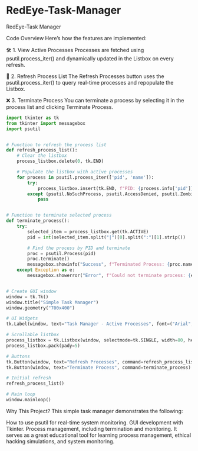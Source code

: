 # RedEye-Task-Manager
RedEye-Task Manager



Code Overview
Here’s how the features are implemented:

🛠️ 1. View Active Processes
Processes are fetched using psutil.process_iter() and dynamically updated in the Listbox on every refresh.

🔄 2. Refresh Process List
The Refresh Processes button uses the psutil.process_iter() to query real-time processes and repopulate the Listbox.

❌ 3. Terminate Process
You can terminate a process by selecting it in the process list and clicking Terminate Process.


```python
import tkinter as tk
from tkinter import messagebox
import psutil


# Function to refresh the process list
def refresh_process_list():
    # Clear the listbox
    process_listbox.delete(0, tk.END)

    # Populate the listbox with active processes
    for process in psutil.process_iter(['pid', 'name']):
        try:
            process_listbox.insert(tk.END, f"PID: {process.info['pid']} | Name: {process.info['name']}")
        except (psutil.NoSuchProcess, psutil.AccessDenied, psutil.ZombieProcess):
            pass


# Function to terminate selected process
def terminate_process():
    try:
        selected_item = process_listbox.get(tk.ACTIVE)
        pid = int(selected_item.split("|")[0].split(":")[1].strip())

        # Find the process by PID and terminate
        proc = psutil.Process(pid)
        proc.terminate()
        messagebox.showinfo("Success", f"Terminated Process: {proc.name()} (PID: {pid})")
    except Exception as e:
        messagebox.showerror("Error", f"Could not terminate process: {e}")


# Create GUI window
window = tk.Tk()
window.title("Simple Task Manager")
window.geometry("700x400")

# UI Widgets
tk.Label(window, text="Task Manager - Active Processes", font=("Arial", 14)).pack(pady=10)

# Scrollable listbox
process_listbox = tk.Listbox(window, selectmode=tk.SINGLE, width=80, height=15)
process_listbox.pack(pady=5)

# Buttons
tk.Button(window, text="Refresh Processes", command=refresh_process_list).pack(pady=5)
tk.Button(window, text="Terminate Process", command=terminate_process).pack(pady=5)

# Initial refresh
refresh_process_list()

# Main loop
window.mainloop()
```

 Why This Project?
This simple task manager demonstrates the following:

How to use psutil for real-time system monitoring.
GUI development with Tkinter.
Process management, including termination and monitoring.
It serves as a great educational tool for learning process management, ethical hacking simulations, and system monitoring.
